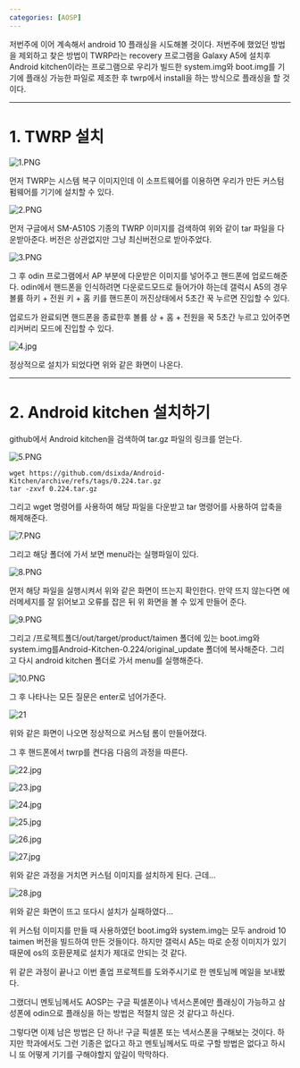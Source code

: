 ```yaml
---
categories: [AOSP]
---
```

저번주에 이어 계속해서 android 10 플래싱을 시도해볼 것이다. 저번주에 했었던 방법을 제외하고 찾은 방법이 TWRP라는 recovery 프로그램을 Galaxy A5에 설치후 Android kitchen이라는 프로그램으로 우리가 빌드한 system.img와 boot.img를 기기에 플래싱 가능한 파일로 제조한 후 twrp에서 install을 하는 방식으로 플래싱을 할 것이다.

---

# 1. TWRP 설치

![1.PNG](/assets/images/2022/4/1.PNG)

먼저 TWRP는 시스템 복구 이미지인데 이 소프트웨어를 이용하면 우리가 만든 커스텀 펌웨어를 기기에 설치할 수 있다.

![2.PNG](/assets/images/2022/4/2.PNG)

먼저 구글에서 SM-A510S 기종의 TWRP 이미지를 검색하여 위와 같이 tar 파일을 다운받아준다. 버전은 상관없지만 그냥 최신버전으로 받아주었다.

![3.PNG](/assets/images/2022/4/3.PNG)

그 후 odin 프로그램에서 AP 부분에 다운받은 이미지를 넣어주고 핸드폰에 업로드해준다. odin에서 핸드폰을 인식하려면 다운로드모드로 들어가야 하는데 갤럭시 A5의 경우 볼륨 하키 + 전원 키 + 홈 키를 핸드폰이 꺼진상태에서 5초간 꾹 누르면 진입할 수 있다.

업로드가 완료되면 핸드폰을 종료한후 볼륨 상 + 홈 + 전원을 꾹 5초간 누르고 있어주면 리커버리 모드에 진입할 수 있다.

![4.jpg](/assets/images/2022/4/4.jpg)

정상적으로 설치가 되었다면 위와 같은 화면이 나온다.

---

# 2. Android kitchen 설치하기

github에서 Android kitchen을 검색하여 tar.gz 파일의 링크를 얻는다.

![5.PNG](/assets/images/2022/4/5.PNG)

```
wget https://github.com/dsixda/Android-Kitchen/archive/refs/tags/0.224.tar.gz
tar -zxvf 0.224.tar.gz
```

그리고 wget 명령어를 사용하여 해당 파일을 다운받고 tar 명령어를 사용하여 압축을 해제해준다.

![7.PNG](/assets/images/2022/4/7.PNG)

그리고 해당 폴더에 가서 보면 menu라는 실행파일이 있다. 

![8.PNG](/assets/images/2022/4/8.PNG)

먼저 해당 파일을 실행시켜서 위와 같은 화면이 뜨는지 확인한다. 만약 뜨지 않는다면 에러메세지를 잘 읽어보고 오류를 잡은 뒤 위 화면을 볼 수 있게 만들어 준다.

![9.PNG](/assets/images/2022/4/9.PNG)

그리고 /프로젝트폴더/out/target/product/taimen 폴더에 있는 boot.img와 system.img를Android-Kitchen-0.224/original_update 폴더에 복사해준다. 그리고 다시 android kitchen 폴더로 가서 menu를 실행해준다.

![10.PNG](/assets/images/2022/4/10.PNG)

그 후 나타나는 모든 질문은 enter로 넘어가준다.

![21](/assets/images/2022/4/21.PNG)

위와 같은 화면이 나오면 정상적으로 커스텀 롬이 만들어졌다.



그 후 핸드폰에서 twrp를 켠다음 다음의 과정을 따른다.

![22.jpg](/assets/images/2022/4/22.jpg)

![23.jpg](/assets/images/2022/4/23.jpg)

![24.jpg](/assets/images/2022/4/24.jpg)

![25.jpg](/assets/images/2022/4/25.jpg)

![26.jpg](/assets/images/2022/4/26.jpg)

![27.jpg](/assets/images/2022/4/27.jpg)

위와 같은 과정을 거치면 커스텀 이미지를 설치하게 된다. 근데...



![28.jpg](/assets/images/2022/4/28.jpg)

위와 같은 화면이 뜨고 또다시 설치가 실패하였다...



위 커스텀 이미지를 만들 때 사용하였던 boot.img와 system.img는 모두 android 10 taimen 버전을 빌드하여 만든 것들이다. 하지만 갤럭시 A5는 따로 순정 이미지가 있기때문에 os의 호환문제로 설치가 제대로 안되는 것 같다.



위 같은 과정이 끝나고 이번 졸업 프로젝트를 도와주시기로 한 멘토님께 메일을 보내봤다.

그랬더니 멘토님께서도 AOSP는 구글 픽셀폰이나 넥서스폰에만 플래싱이 가능하고 삼성폰에 odin으로 플래싱을 하는 방법은 적절치 않은 것 같다고 하신다.



그렇다면 이제 남은 방법은 단 하나! 구글 픽셀폰 또는 넥서스폰을 구해보는 것이다. 하지만 학과에서도 그런 기종은 없다고 하고 멘토님께서도 따로 구할 방법은 없다고 하시니 또 어떻게 기기를 구해야할지 앞길이 막막하다.
